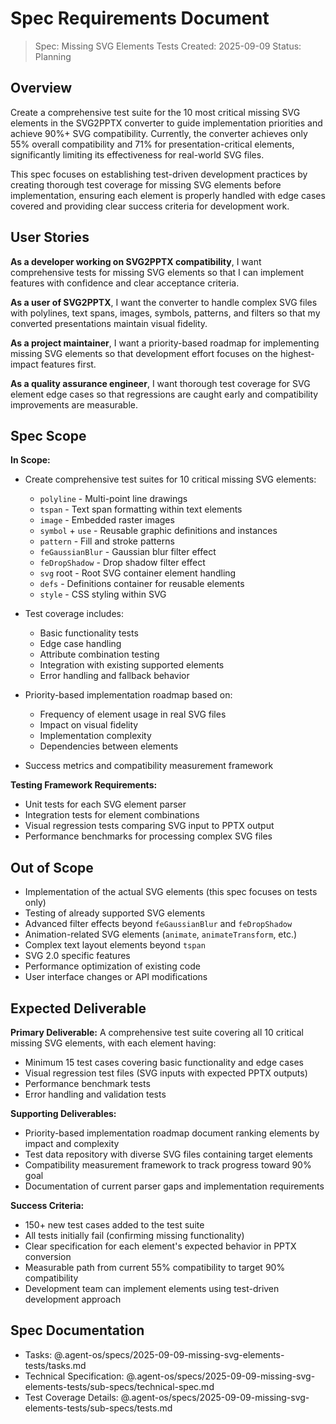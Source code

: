 # Spec Requirements Document

> Spec: Missing SVG Elements Tests
> Created: 2025-09-09
> Status: Planning

## Overview

Create a comprehensive test suite for the 10 most critical missing SVG elements in the SVG2PPTX converter to guide implementation priorities and achieve 90%+ SVG compatibility. Currently, the converter achieves only 55% overall compatibility and 71% for presentation-critical elements, significantly limiting its effectiveness for real-world SVG files.

This spec focuses on establishing test-driven development practices by creating thorough test coverage for missing SVG elements before implementation, ensuring each element is properly handled with edge cases covered and providing clear success criteria for development work.

## User Stories

**As a developer working on SVG2PPTX compatibility**, I want comprehensive tests for missing SVG elements so that I can implement features with confidence and clear acceptance criteria.

**As a user of SVG2PPTX**, I want the converter to handle complex SVG files with polylines, text spans, images, symbols, patterns, and filters so that my converted presentations maintain visual fidelity.

**As a project maintainer**, I want a priority-based roadmap for implementing missing SVG elements so that development effort focuses on the highest-impact features first.

**As a quality assurance engineer**, I want thorough test coverage for SVG element edge cases so that regressions are caught early and compatibility improvements are measurable.

## Spec Scope

**In Scope:**
- Create comprehensive test suites for 10 critical missing SVG elements:
  - `polyline` - Multi-point line drawings
  - `tspan` - Text span formatting within text elements
  - `image` - Embedded raster images
  - `symbol` + `use` - Reusable graphic definitions and instances
  - `pattern` - Fill and stroke patterns
  - `feGaussianBlur` - Gaussian blur filter effect
  - `feDropShadow` - Drop shadow filter effect
  - `svg` root - Root SVG container element handling
  - `defs` - Definitions container for reusable elements
  - `style` - CSS styling within SVG

- Test coverage includes:
  - Basic functionality tests
  - Edge case handling
  - Attribute combination testing
  - Integration with existing supported elements
  - Error handling and fallback behavior

- Priority-based implementation roadmap based on:
  - Frequency of element usage in real SVG files
  - Impact on visual fidelity
  - Implementation complexity
  - Dependencies between elements

- Success metrics and compatibility measurement framework

**Testing Framework Requirements:**
- Unit tests for each SVG element parser
- Integration tests for element combinations
- Visual regression tests comparing SVG input to PPTX output
- Performance benchmarks for processing complex SVG files

## Out of Scope

- Implementation of the actual SVG elements (this spec focuses on tests only)
- Testing of already supported SVG elements
- Advanced filter effects beyond `feGaussianBlur` and `feDropShadow`
- Animation-related SVG elements (`animate`, `animateTransform`, etc.)
- Complex text layout elements beyond `tspan`
- SVG 2.0 specific features
- Performance optimization of existing code
- User interface changes or API modifications

## Expected Deliverable

**Primary Deliverable:**
A comprehensive test suite covering all 10 critical missing SVG elements, with each element having:
- Minimum 15 test cases covering basic functionality and edge cases
- Visual regression test files (SVG inputs with expected PPTX outputs)
- Performance benchmark tests
- Error handling and validation tests

**Supporting Deliverables:**
- Priority-based implementation roadmap document ranking elements by impact and complexity
- Test data repository with diverse SVG files containing target elements
- Compatibility measurement framework to track progress toward 90% goal
- Documentation of current parser gaps and implementation requirements

**Success Criteria:**
- 150+ new test cases added to the test suite
- All tests initially fail (confirming missing functionality)
- Clear specification for each element's expected behavior in PPTX conversion
- Measurable path from current 55% compatibility to target 90% compatibility
- Development team can implement elements using test-driven development approach

## Spec Documentation

- Tasks: @.agent-os/specs/2025-09-09-missing-svg-elements-tests/tasks.md
- Technical Specification: @.agent-os/specs/2025-09-09-missing-svg-elements-tests/sub-specs/technical-spec.md
- Test Coverage Details: @.agent-os/specs/2025-09-09-missing-svg-elements-tests/sub-specs/tests.md